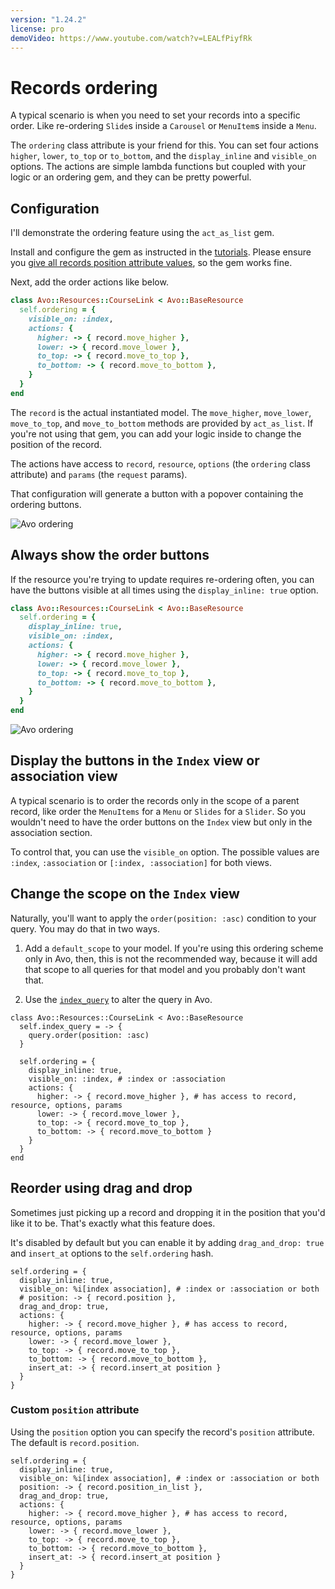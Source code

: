 ```yaml
---
version: "1.24.2"
license: pro
demoVideo: https://www.youtube.com/watch?v=LEALfPiyfRk
---
```


# Records ordering

A typical scenario is when you need to set your records into a specific order. Like re-ordering `Slide`s inside a `Carousel` or `MenuItem`s inside a `Menu`.

The `ordering` class attribute is your friend for this. You can set four actions `higher`, `lower`, `to_top` or `to_bottom`, and the `display_inline` and `visible_on` options.
The actions are simple lambda functions but coupled with your logic or an ordering gem, and they can be pretty powerful.

## Configuration

I'll demonstrate the ordering feature using the `act_as_list` gem.

Install and configure the gem as instructed in the [tutorials](https://github.com/brendon/acts_as_list#example). Please ensure you [give all records position attribute values](https://github.com/brendon/acts_as_list#adding-acts_as_list-to-an-existing-model), so the gem works fine.

Next, add the order actions like below.

```ruby
class Avo::Resources::CourseLink < Avo::BaseResource
  self.ordering = {
    visible_on: :index,
    actions: {
      higher: -> { record.move_higher },
      lower: -> { record.move_lower },
      to_top: -> { record.move_to_top },
      to_bottom: -> { record.move_to_bottom },
    }
  }
end
```

The `record` is the actual instantiated model. The `move_higher`, `move_lower`, `move_to_top`, and `move_to_bottom` methods are provided by `act_as_list`. If you're not using that gem, you can add your logic inside to change the position of the record.

The actions have access to `record`, `resource`, `options` (the `ordering` class attribute) and `params` (the `request` params).

That configuration will generate a button with a popover containing the ordering buttons.

<img :src="('/assets/img/resources/ordering_hover.jpg')" alt="Avo ordering" class="border mb-4" />

## Always show the order buttons

If the resource you're trying to update requires re-ordering often, you can have the buttons visible at all times using the `display_inline: true` option.

```ruby
class Avo::Resources::CourseLink < Avo::BaseResource
  self.ordering = {
    display_inline: true,
    visible_on: :index,
    actions: {
      higher: -> { record.move_higher },
      lower: -> { record.move_lower },
      to_top: -> { record.move_to_top },
      to_bottom: -> { record.move_to_bottom },
    }
  }
end
```

<img :src="('/assets/img/resources/ordering_visible.jpg')" alt="Avo ordering" class="border mb-4" />

## Display the buttons in the `Index` view or association view

A typical scenario is to order the records only in the scope of a parent record, like order the `MenuItems` for a `Menu` or `Slides` for a `Slider`. So you wouldn't need to have the order buttons on the `Index` view but only in the association section.

To control that, you can use the `visible_on` option. The possible values are `:index`, `:association` or `[:index, :association]` for both views.

## Change the scope on the `Index` view

Naturally, you'll want to apply the `order(position: :asc)` condition to your query. You may do that in two ways.

1. Add a `default_scope` to your model. If you're using this ordering scheme only in Avo, then, this is not the recommended way, because it will add that scope to all queries for that model and you probably don't want that.

2. Use the [`index_query`](https://docs.avohq.io/3.0/customization.html#custom-query-scopes) to alter the query in Avo.

```ruby{2-4}
class Avo::Resources::CourseLink < Avo::BaseResource
  self.index_query = -> {
    query.order(position: :asc)
  }

  self.ordering = {
    display_inline: true,
    visible_on: :index, # :index or :association
    actions: {
      higher: -> { record.move_higher }, # has access to record, resource, options, params
      lower: -> { record.move_lower },
      to_top: -> { record.move_to_top },
      to_bottom: -> { record.move_to_bottom }
    }
  }
end
```

## Reorder using drag and drop

Sometimes just picking up a record and dropping it in the position that you'd like it to be. That's exactly what this feature does.

It's disabled by default but you can enable it by adding `drag_and_drop: true` and `insert_at` options to the `self.ordering` hash.

```ruby{5,11}
self.ordering = {
  display_inline: true,
  visible_on: %i[index association], # :index or :association or both
  # position: -> { record.position },
  drag_and_drop: true,
  actions: {
    higher: -> { record.move_higher }, # has access to record, resource, options, params
    lower: -> { record.move_lower },
    to_top: -> { record.move_to_top },
    to_bottom: -> { record.move_to_bottom },
    insert_at: -> { record.insert_at position }
  }
}
```

### Custom `position` attribute

Using the `position` option you can specify the record's `position` attribute. The default is `record.position`.

```ruby{4}
self.ordering = {
  display_inline: true,
  visible_on: %i[index association], # :index or :association or both
  position: -> { record.position_in_list },
  drag_and_drop: true,
  actions: {
    higher: -> { record.move_higher }, # has access to record, resource, options, params
    lower: -> { record.move_lower },
    to_top: -> { record.move_to_top },
    to_bottom: -> { record.move_to_bottom },
    insert_at: -> { record.insert_at position }
  }
}
```
